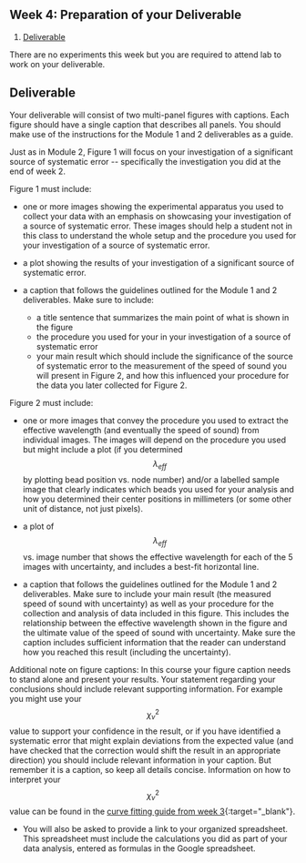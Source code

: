 ## Week 4: Preparation of your Deliverable

1. [Deliverable](#deliverable)

There are no experiments this week but you are required to attend lab to work on your deliverable.

## Deliverable

Your deliverable will consist of two multi-panel figures with  captions. Each figure should have a single caption that describes all panels. You should make use of the instructions for the Module 1 and 2 deliverables as a guide.

Just as in Module 2, Figure 1 will focus on your investigation of a significant source of systematic error -- specifically the investigation you did at the end of week 2.

Figure 1 must include:

+ one or more images showing the experimental apparatus you used to collect your data with an emphasis on showcasing your investigation of a source of systematic error. These images should help a student not in this class to understand the whole setup and the procedure you used for your investigation of a source of systematic error.

+ a plot showing the results of your investigation of a significant source of systematic error.

+ a caption that follows the guidelines outlined for the Module 1 and 2 deliverables. Make sure to include:
    - a title sentence that summarizes the main point of what is shown in the figure
    - the procedure you used for your in your investigation of a source of systematic error
    - your main result which should include the significance of the source of systematic error to the measurement of the speed of sound you will present in Figure 2, and how this influenced your procedure for the data you later collected for Figure 2. 

Figure 2 must include:

+ one or more images that convey the procedure you used to extract the effective wavelength (and eventually the speed of sound) from individual images. The images will depend on the procedure you used but might include a plot (if you determined $$\lambda_{eff}$$ by plotting bead position vs. node number) and/or a labelled sample image that clearly indicates which beads you used for your analysis and how you determined their center positions in millimeters (or some other unit of distance, not just pixels).

+ a plot of $$\lambda_{eff}$$ vs. image number that shows the effective wavelength for each of the 5 images with uncertainty, and includes a best-fit horizontal line.

+ a caption that follows the guidelines outlined for the Module 1 and 2 deliverables. Make sure to include your main result (the measured speed of sound with uncertainty) as well as your procedure for the collection and analysis of data included in this figure.  This includes the relationship between the effective wavelength shown in the figure and the ultimate value of the speed of sound with uncertainty. Make sure the caption includes sufficient information that the reader can understand how you reached this result (including the uncertainty).

Additional note on figure captions: In this course your figure caption needs to stand alone and present your results. Your statement regarding your conclusions should include relevant supporting information. For example you might use your $$\chi_{\nu}^2$$ value to support your confidence in the result, or if you have identified a systematic error that might explain deviations from the expected value (and have checked that the correction would shift the result in an appropriate direction) you should include relevant information in your caption. But remember it is a caption, so keep all details concise. Information on how to interpret your $$\chi_\nu^2$$ value can be found in the [curve fitting guide from week 3](curve-fitting){:target="_blank"}.

+ You will also be asked to provide a link to your organized spreadsheet. This spreadsheet must include the calculations you did as part of your data analysis, entered as formulas in the Google spreadsheet.


